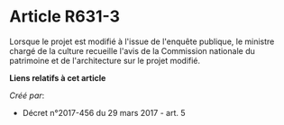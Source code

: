 # Article R631-3

Lorsque le projet est modifié à l'issue de l'enquête publique, le ministre chargé de la culture recueille l'avis de la
Commission nationale du patrimoine et de l'architecture sur le projet modifié.

**Liens relatifs à cet article**

_Créé par_:

  - Décret n°2017-456 du 29 mars 2017 - art. 5
